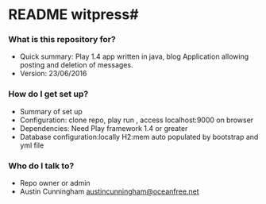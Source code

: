 # README  witpress#

### What is this repository for? ###

* Quick summary: Play 1.4 app written in java, blog Application allowing posting and deletion of messages.
* Version: 23/06/2016

### How do I get set up? ###

* Summary of set up
* Configuration: clone repo, play run , access localhost:9000 on browser
* Dependencies: Need Play framework 1.4 or greater
* Database configuration:locally H2:mem auto populated by bootstrap and yml file


### Who do I talk to? ###

* Repo owner or admin
* Austin Cunningham austincunningham@oceanfree.net
